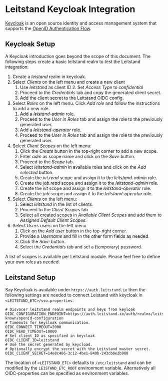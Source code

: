 # Leitstand Keycloak Integration

[Keycloak](https://www.keycloak.org) is an open source identity and access management system that supports the [OpenID Authentication Flow](https://openid.net/specs/openid-connect-basic-1_0.html#CodeFlow).

## Keycloak Setup

A Keycloak introduction goes beyond the scope of this document.
The following steps create a basic leitstand realm to test the Leitstand integration:

1. Create a _leistand_ realm in keycloak.
2. Select _Clients_  on the left menu and create a new client
	1. Use _leitstand_ as client ID
	2. Set _Access Type_ to _confidential_
	3. Proceed to the _Credentials_ tab and copy the generated client secret.
	4. Add the client secret to the Leitstand OIDC config.
3. Select _Roles_ on the left menu. Click _Add role_ and follow the instructions to add a new role.
	1. Add a _leistand-admin_ role.
	2. Proceed to the _User in Roles_ tab and assign the role to the previously generated user.
	3. Add a _leitstand-operator_ role.
	4. Proceed to the _User in Roles_ tab and assign the role to the previously generated user.
4. Select _Client Scopes_ on the left menu:
	1. Click the _Create_ button in the top-right corner to add a new scope.
	2. Enter _adm_ as scope name and click on the _Save_ button.
	3. Proceed to the _Scope_ tab.
	4. Select _leitstand-admin_ in available roles and click on the _Add selected_ button.
	5. Create the _ivt.read_ scope and assign it to the _leitstand-admin_ role.
	6. Create the _job.read_ scope and assign it to the _leitstand-admin_ role.	
	7. Create the _ivt_ scope and assign it to the _leitstand-operator_ role.
	8. Create the _job_ scope and assign it to the _leitstand-operator_ role.
5. Select _Clients_ on the left menu:
	1. Select _leitstand_ in the list of clients.
	2. Proceed to the _Client Scopes_ tab
	3. Select all created scopes in _Available Client Scopes_ and add them to _Assigned Default Client Scopes_.
6. Select _Users_ users on the left menu.
	1. Click on the _Add user_ button in the top-right corner.
	2. Provide a _Username_ and fill in the other form fields as needed.
	3. Click the _Save_ button.
	4. Select the _Credentials_ tab and set a (temporary) password.
	
A list of scopes is available per Leitstand module. 
Please feel free to define your own roles as needed.	
	
## Leitstand Setup

Say Keycloak is available under `https://auth.leitstand.io` then the following settings are needed to connect Leistand with keycloak in `<LEITSTAND_ETC>/sso.properties`:

```Properties
# Disvocer leitstand realm endpoints and keys from keyloak
OIDC_CONFIGURATION_ENDPOINT=https://auth.leitstand.io/auth/realms/leitstand/.well-known/openid-configuration 
# Timeouts for keycloak communication.
OIDC_CONNECT_TIMEOUT=2000
OIDC_READ_TIMEOUT=10000                      
# Set client ID as specified in keycloak
OIDC_CLIENT_ID=leitstand
# Use the secret generated by keycload. 
# Optionally encrypt the secret with the Leitstand master secret.
OIDC_CLIENT_SECRET=14e8c466-3c12-4be1-840b-243cb0e2b980
```

The location of `<LEITSTAND_ETC>` defaults to `/etc/leitstand` and can be modified by the `LEISTAND_ETC_ROOT` environment variable.
Alternatively all OIDC-properties can be specified as environment variables.




